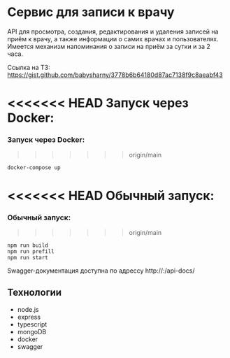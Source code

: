 # Сервис для записи к врачу
API для просмотра, создания, редактирования и удаления записей на приём к врачу, а также информации о самих врачах и пользователях. Имеется механизм напоминания о записи на приём за сутки и за 2 часа.

Ссылка на ТЗ: https://gist.github.com/babysharny/3778b6b64180d87ac7138f9c8aeabf43

<<<<<<< HEAD
 Запуск через Docker: 
=======
### Запуск через Docker: 
>>>>>>> origin/main
```
docker-compose up
```

<<<<<<< HEAD
Обычный запуск: 
=======
### Обычный запуск: 
>>>>>>> origin/main
```
npm run build
npm run prefill 
npm run start
```
Swagger-документация доступна по адрессу http://<host>:<port>/api-docs/


## Технологии

* node.js
* express
* typescript
* mongoDB
* docker
* swagger

